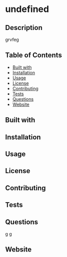 # undefined

  ## Description
  grvfeg
  
  ## Table of Contents
  * [Built with](#languages)
  * [Installation](#installation)
  * [Usage](#usage)
  * [License](#license)
  * [Contributing](#contributing)
  * [Tests](#tests)
  * [Questions](#questions)
  * [Website](#repo)
  
  ## Built with
  
  
  ## Installation 
  
 
  ## Usage 
  

  ## License 
  
  
  ## Contributing 
  
  
  ## Tests
  
  
  ## Questions
  g g

  ## Website
  

